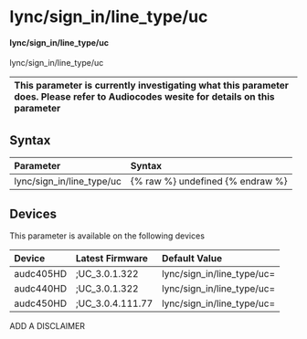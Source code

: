 ﻿---
description: lync/sign_in/line_type/uc
search: false
---

# lync/sign_in/line_type/uc

#### lync/sign_in/line_type/uc

lync/sign_in/line_type/uc


| This parameter is currently investigating what this parameter does. Please refer to Audiocodes wesite for details on this parameter | 
| :--- |

## Syntax
| Parameter | Syntax |
| :--- | :--- |
|lync/sign_in/line_type/uc | {% raw %} undefined {% endraw %}|

## Devices
This parameter is available on the following devices

| Device | Latest Firmware | Default Value |
|:---|:---|:---|
| audc405HD | ;UC_3.0.1.322 | lync/sign_in/line_type/uc= 
| audc440HD | ;UC_3.0.1.322 | lync/sign_in/line_type/uc= 
| audc450HD | ;UC_3.0.4.111.77 | lync/sign_in/line_type/uc= 

ADD A DISCLAIMER
